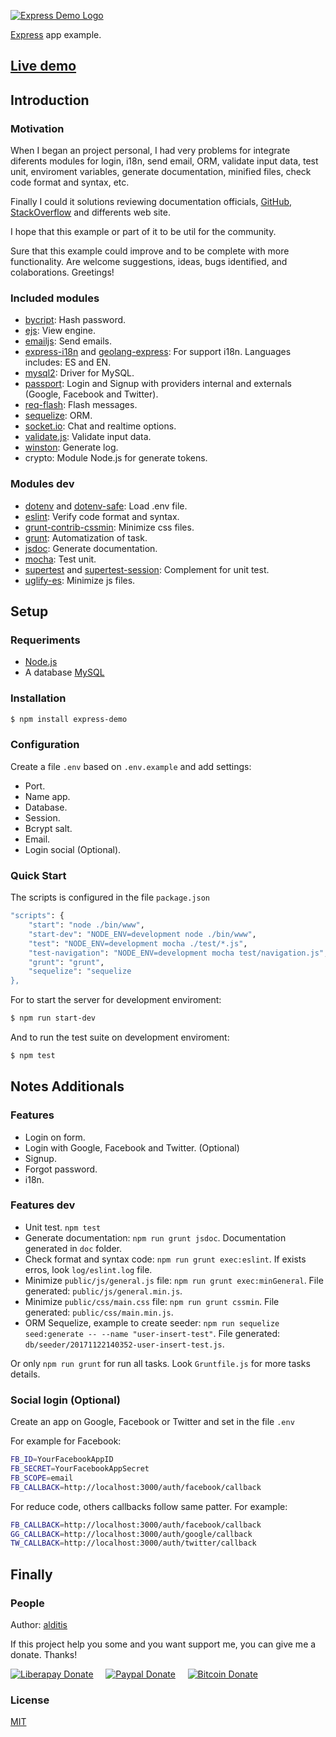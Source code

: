[![Express Demo Logo](https://express-demo-alditis.herokuapp.com/img/logo.png)](https://express-demo-alditis.herokuapp.com)

[Express](http://expressjs.com/) app example.

## [Live demo](https://express-demo-alditis.herokuapp.com)

## Introduction

### Motivation
When I began an project personal, I had very problems for integrate diferents modules
for login, i18n, send email, ORM, validate input data, test unit, enviroment variables, generate documentation,
minified files, check code format and syntax, etc.

Finally I could it solutions reviewing documentation officials, [GitHub](https://github.com),
[StackOverflow](https://stackoverflow.com) and differents web site.

I hope that this example or part of it to be util for the community.

Sure that this example could improve and to be complete with more functionality.
Are welcome suggestions, ideas, bugs identified, and colaborations. Greetings!

### Included modules
* [bycript](https://github.com/kelektiv/node.bcrypt.js): Hash password.
* [ejs](https://github.com/mde/ejs): View engine.
* [emailjs](https://github.com/eleith/emailjs): Send emails.
* [express-i18n](https://github.com/koalazak/i18n-express) and [geolang-express](https://github.com/koalazak/geolang-express): For support i18n. Languages includes: ES and EN.
* [mysql2](https://github.com/sidorares/node-mysql2): Driver for MySQL.
* [passport](https://github.com/jaredhanson/passport): Login and Signup with providers internal and externals (Google, Facebook and Twitter).
* [req-flash](https://github.com/maximilianschmitt/req-flash): Flash messages.
* [sequelize](https://github.com/sequelize/sequelize): ORM.
* [socket.io](https://github.com/socketio/socket.io): Chat and realtime options.
* [validate.js](https://github.com/ansman/validate.js): Validate input data.
* [winston](https://github.com/winstonjs/winston): Generate log.
* crypto: Module Node.js for generate tokens.

### Modules dev
* [dotenv](https://github.com/motdotla/dotenv) and [dotenv-safe](https://github.com/rolodato/dotenv-safe): Load .env file.
* [eslint](https://github.com/eslint/eslint): Verify code format and syntax.
* [grunt-contrib-cssmin](https://github.com/gruntjs/grunt-contrib-cssmin): Minimize css files.
* [grunt](https://github.com/gruntjs/grunt): Automatization of task.
* [jsdoc](https://github.com/jsdoc3/jsdoc): Generate documentation.
* [mocha](https://github.com/mochajs/mocha): Test unit.
* [supertest](https://github.com/visionmedia/supertest) and [supertest-session](https://github.com/rjz/supertest-session): Complement for unit test.
* [uglify-es](https://github.com/mishoo/UglifyJS2/tree/harmony): Minimize js files.

## Setup

### Requeriments
* [Node.js](https://nodejs.org/)
* A database [MySQL](https://www.mysql.com/)

### Installation
```bash
$ npm install express-demo
```
### Configuration
Create a file `.env` based on `.env.example` and add settings:
* Port.
* Name app.
* Database.
* Session.
* Bcrypt salt.
* Email.
* Login social (Optional).

### Quick Start
The scripts is configured in the file `package.json`

```bash
"scripts": {
    "start": "node ./bin/www",
    "start-dev": "NODE_ENV=development node ./bin/www",
    "test": "NODE_ENV=development mocha ./test/*.js",
    "test-navigation": "NODE_ENV=development mocha test/navigation.js",
    "grunt": "grunt",
    "sequelize": "sequelize
},
```

For to start the server for development enviroment:

```bash
$ npm run start-dev
```

And to run the test suite on development enviroment:

```bash
$ npm test
```

## Notes Additionals
### Features
  * Login on form.
  * Login with Google, Facebook and Twitter. (Optional)
  * Signup.
  * Forgot password.
  * i18n.

### Features dev
  * Unit test. `npm test`
  * Generate documentation: `npm run grunt jsdoc`. Documentation generated in `doc` folder.
  * Check format and syntax code: `npm run grunt exec:eslint`. If exists erros, look `log/eslint.log` file.
  * Minimize `public/js/general.js` file: `npm run grunt exec:minGeneral`. File generated: `public/js/general.min.js`.
  * Minimize `public/css/main.css` file: `npm run grunt cssmin`. File generated: `public/css/main.min.js`.
  * ORM Sequelize, example to create seeder: `npm run sequelize seed:generate -- --name "user-insert-test"`. File generated: `db/seeder/20171122140352-user-insert-test.js`.

Or only `npm run grunt` for run all tasks. Look `Gruntfile.js` for more tasks details.

### Social login (Optional)
Create an app on Google, Facebook or Twitter and set in the file `.env`

For example for Facebook:
```bash
FB_ID=YourFacebookAppID
FB_SECRET=YourFacebookAppSecret
FB_SCOPE=email
FB_CALLBACK=http://localhost:3000/auth/facebook/callback
```

For reduce code, others callbacks follow same patter. For example:
```bash
FB_CALLBACK=http://localhost:3000/auth/facebook/callback
GG_CALLBACK=http://localhost:3000/auth/google/callback
TW_CALLBACK=http://localhost:3000/auth/twitter/callback
```

## Finally
### People
Author: [alditis](https://github.com/alditis)

If this project help you some and you want support me, you can give me a donate. Thanks!

[![Liberapay Donate](https://img.shields.io/badge/Donate-Liberpay-yellow.svg)](https://liberapay.com/alditis/donate)
&nbsp;&nbsp;&nbsp;
[![Paypal Donate](https://img.shields.io/badge/Donate-PayPal-green.svg)](https://www.paypal.me/alditis)
&nbsp;&nbsp;&nbsp;
[![Bitcoin Donate](https://img.shields.io/badge/Donate-Bitcoin-orange.svg)](https://blockchain.info/address/1C1tt4zXSRtjGs8p4hcmAoqY6BFDRYeuBG)

### License

[MIT](LICENSE)